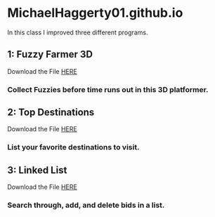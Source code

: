 # MichaelHaggerty01.github.io
In this class I improved three different programs.

## 1: Fuzzy Farmer 3D
Download the File [HERE](https://drive.google.com/file/d/1GKi1U7q7RuK-uhaaUvotmHtQAcQeESDP/view?usp=drive_link)
### Collect Fuzzies before time runs out in this 3D platformer.

## 2: Top Destinations
Download the File [HERE](https://drive.google.com/file/d/1uVGP5vaDHHZLrE7ZtcnJR7DIgUG8Orhg/view?usp=drive_link)
### List your favorite destinations to visit.


## 3: Linked List
Download the File [HERE](https://drive.google.com/file/d/1I19-iqDrgeHDQj2NcaFOeEf1msiJzpsj/view?usp=drive_link)
### Search through, add, and delete bids in a list.
